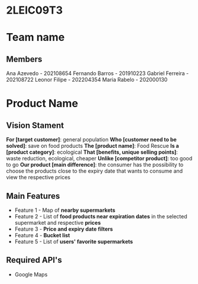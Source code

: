 # 2LEIC09T3

# Team name

## Members

Ana Azevedo - 202108654
Fernando Barros - 201910223
Gabriel Ferreira - 202108722
Leonor Filipe - 202204354
Maria Rabelo - 202000130

# Product Name

## Vision Stament
**For [target customer]**: general population
**Who [customer need to be solved]**: save on food products
**The [product name]**: Food Rescue
**Is a [product category]**: ecological
**That [benefits, unique selling points]**: waste reduction, ecological, cheaper
**Unlike [competitor product]**: too good to go
**Our product [main difference]**: the consumer has the possibility to choose the
products close to the expiry date that wants to consume and view the respective prices

## Main Features
 - Feature 1 - Map of **nearby supermarkets**
 - Feature 2 - List of **food products near expiration dates** in the selected supermarket and respective **prices**
 - Feature 3 - **Price and expiry date filters**
 - Feature 4 - **Bucket list**
 - Feature 5 - List of **users' favorite supermarkets**

## Required API's
- Google Maps
